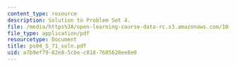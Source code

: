 ```yaml
---
content_type: resource
description: Solution to Problem Set 4.
file: /media/https%3A/open-learning-course-data-rc.s3.amazonaws.com/10-40-chemical-engineering-thermodynamics-fall-2003/a7b9ef7982e85cbec8187605628ee8e0_ps04_5_71_soln.pdf
file_type: application/pdf
resourcetype: Document
title: ps04_5_71_soln.pdf
uid: a7b9ef79-82e8-5cbe-c818-7605628ee8e0
---
```

